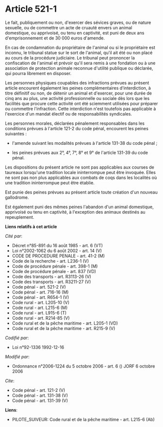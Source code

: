 # Article 521-1

Le fait, publiquement ou non, d'exercer des sévices graves, ou de nature sexuelle, ou de commettre un acte de cruauté envers
un animal domestique, ou apprivoisé, ou tenu en captivité, est puni de deux ans d'emprisonnement et de 30 000 euros
d'amende. 

En cas de condamnation du propriétaire de l'animal ou si le propriétaire est inconnu, le tribunal statue sur le sort de
l'animal, qu'il ait été ou non placé au cours de la procédure judiciaire. Le tribunal peut prononcer la confiscation de
l'animal et prévoir qu'il sera remis à une fondation ou à une association de protection animale reconnue d'utilité publique
ou déclarée, qui pourra librement en disposer. 

Les personnes physiques coupables des infractions prévues au présent article encourent également les peines complémentaires
d'interdiction, à titre définitif ou non, de détenir un animal et d'exercer, pour une durée de cinq ans au plus, une activité
professionnelle ou sociale dès lors que les facilités que procure cette activité ont été sciemment utilisées pour préparer ou
commettre l'infraction. Cette interdiction n'est toutefois pas applicable à l'exercice d'un mandat électif ou de
responsabilités syndicales. 

Les personnes morales, déclarées pénalement responsables dans les conditions prévues à l'article 121-2 du code pénal,
encourent les peines suivantes :

- l'amende suivant les modalités prévues à l'article 131-38 du code pénal ;

- les peines prévues aux 2°, 4°, 7°, 8° et 9° de l'article 131-39 du code pénal. 

Les dispositions du présent article ne sont pas applicables aux courses de taureaux lorsqu'une tradition locale ininterrompue
peut être invoquée. Elles ne sont pas non plus applicables aux combats de coqs dans les localités où une tradition
ininterrompue peut être établie. 

Est punie des peines prévues au présent article toute création d'un nouveau gallodrome. 

Est également puni des mêmes peines l'abandon d'un animal domestique, apprivoisé ou tenu en captivité, à l'exception des
animaux destinés au repeuplement.

**Liens relatifs à cet article**

_Cité par_:

  - Décret n°85-891 du 16 août 1985 - art. 6 (VT)
  - Loi n°2002-1062 du 6 août 2002 - art. 14 (V)
  - CODE DE PROCEDURE PENALE - art. 41-2 (M)
  - Code de la recherche - art. L236-1 (V)
  - Code de procédure pénale - art. 398-1 (M)
  - Code de procédure pénale - art. 837 (VD)
  - Code des transports - art. R3113-26 (V)
  - Code des transports - art. R3211-27 (V)
  - Code pénal - art. 521-2 (V)
  - Code pénal - art. 716-16 (M)
  - Code pénal - art. R654-1 (V)
  - Code rural - art. L205-10 (V)
  - Code rural - art. L215-6 (M)
  - Code rural - art. L915-6 (T)
  - Code rural - art. R214-85 (V)
  - Code rural et de la pêche maritime - art. L205-1 (VD)
  - Code rural et de la pêche maritime - art. R215-9 (V)

_Codifié par_:

  - Loi n°92-1336 1992-12-16

_Modifié par_:

  - Ordonnance n°2006-1224 du 5 octobre 2006 - art. 6 () JORF 6 octobre 2006

_Cite_:

  - Code pénal - art. 121-2 (V)
  - Code pénal - art. 131-38 (V)
  - Code pénal - art. 131-39 (V)

**Liens**:

  - PILOTE_SUIVEUR: Code rural et  de la pêche maritime - art. L215-6 (Ab)
